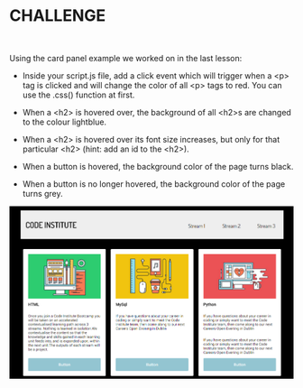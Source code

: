 CHALLENGE
=========

 

Using the card panel example we worked on in the last lesson:

-   Inside your script.js file, add a click event which will trigger when a
    \<p\> tag is clicked and will change the color of all \<p\> tags to red. You
    can use the .css() function at first.

-   When a \<h2\> is hovered over, the background of all \<h2\>s are changed to
    the colour lightblue.

-   When a \<h2\> is hovered over its font size increases, but only for that
    particular \<h2\> (hint: add an id to the \<h2\>).

-   When a button is hovered, the background color of the page turns black.

-   When a button is no longer hovered, the background color of the page turns
    grey.

![](img/img1.png)
